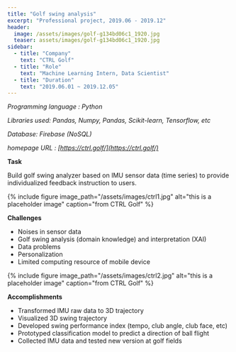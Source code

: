 ```yaml
---
title: "Golf swing analysis"
excerpt: "Professional project, 2019.06 - 2019.12"
header:
  image: /assets/images/golf-g134bd06c1_1920.jpg
  teaser: assets/images/golf-g134bd06c1_1920.jpg
sidebar:
  - title: "Company"
    text: "CTRL Golf"
  - title: "Role"
    text: "Machine Learning Intern, Data Scientist"
  - title: "Duration"
    text: "2019.06.01 ~ 2019.12.05"
---
```


*Programming language : Python*

*Libraries used: Pandas, Numpy, Pandas, Scikit-learn, Tensorflow, etc*

*Database: Firebase (NoSQL)*

*homepage URL : [https://ctrl.golf/](https://ctrl.golf/)*



**Task**

Build golf swing analyzer based on IMU sensor data (time series) to provide individualized feedback instruction to users. 



{% include figure image_path="/assets/images/ctrl1.jpg" alt="this is a placeholder image" caption="from CTRL Golf" %}



**Challenges**

- Noises in sensor data
- Golf swing analysis (domain knowledge) and interpretation (XAI)
- Data problems
- Personalization
- Limited computing resource of mobile device



{% include figure image_path="/assets/images/ctrl2.jpg" alt="this is a placeholder image" caption="from CTRL Golf" %}



**Accomplishments**

- Transformed IMU raw data to 3D trajectory
- Visualized 3D swing trajectory
- Developed swing performance index (tempo, club angle, club face, etc)
- Prototyped classification model to predict a direction of ball flight
- Collected IMU data and tested new version at golf fields